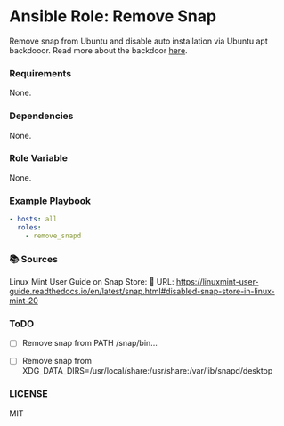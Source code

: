 # Ansible Role: Remove Snap

Remove snap from Ubuntu and disable auto installation via Ubuntu apt backdooor.
Read more about the backdoor [here](https://linuxmint-user-guide.readthedocs.io/en/latest/snap.html#disabled-snap-store-in-linux-mint-20).

### Requirements
None.

### Dependencies
None.

### Role Variable
None.

### Example Playbook
```YAML
- hosts: all
  roles:
    - remove_snapd
```

### 📚️ Sources

Linux Mint User Guide on Snap Store:
🔗 URL: https://linuxmint-user-guide.readthedocs.io/en/latest/snap.html#disabled-snap-store-in-linux-mint-20

### ToDO
- [ ] Remove snap from PATH /snap/bin...
- [ ] Remove snap from XDG_DATA_DIRS=/usr/local/share:/usr/share:/var/lib/snapd/desktop



### LICENSE
MIT

